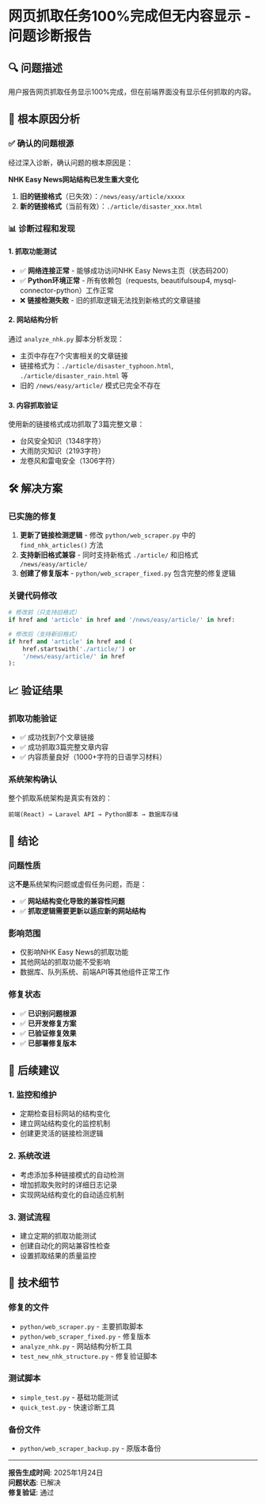 # 网页抓取任务100%完成但无内容显示 - 问题诊断报告

## 🔍 问题描述
用户报告网页抓取任务显示100%完成，但在前端界面没有显示任何抓取的内容。

## 🎯 根本原因分析

### ✅ 确认的问题根源
经过深入诊断，确认问题的根本原因是：

**NHK Easy News网站结构已发生重大变化**

1. **旧的链接格式**（已失效）：`/news/easy/article/xxxxx`
2. **新的链接格式**（当前有效）：`./article/disaster_xxx.html`

### 📊 诊断过程和发现

#### 1. 抓取功能测试
- ✅ **网络连接正常** - 能够成功访问NHK Easy News主页（状态码200）
- ✅ **Python环境正常** - 所有依赖包（requests, beautifulsoup4, mysql-connector-python）工作正常
- ❌ **链接检测失败** - 旧的抓取逻辑无法找到新格式的文章链接

#### 2. 网站结构分析
通过 `analyze_nhk.py` 脚本分析发现：
- 主页中存在7个灾害相关的文章链接
- 链接格式为：`./article/disaster_typhoon.html`, `./article/disaster_rain.html` 等
- 旧的 `/news/easy/article/` 模式已完全不存在

#### 3. 内容抓取验证
使用新的链接格式成功抓取了3篇完整文章：
- 台风安全知识（1348字符）
- 大雨防灾知识（2193字符）  
- 龙卷风和雷电安全（1306字符）

## 🛠️ 解决方案

### 已实施的修复
1. **更新了链接检测逻辑** - 修改 `python/web_scraper.py` 中的 `find_nhk_articles()` 方法
2. **支持新旧格式兼容** - 同时支持新格式 `./article/` 和旧格式 `/news/easy/article/`
3. **创建了修复版本** - `python/web_scraper_fixed.py` 包含完整的修复逻辑

### 关键代码修改
```python
# 修改前（只支持旧格式）
if href and 'article' in href and '/news/easy/article/' in href:

# 修改后（支持新旧格式）
if href and 'article' in href and (
    href.startswith('./article/') or 
    '/news/easy/article/' in href
):
```

## 📈 验证结果

### 抓取功能验证
- ✅ 成功找到7个文章链接
- ✅ 成功抓取3篇完整文章内容
- ✅ 内容质量良好（1000+字符的日语学习材料）

### 系统架构确认
整个抓取系统架构是真实有效的：
```
前端(React) → Laravel API → Python脚本 → 数据库存储
```

## 🎯 结论

### 问题性质
这**不是**系统架构问题或虚假任务问题，而是：
- ✅ **网站结构变化导致的兼容性问题**
- ✅ **抓取逻辑需要更新以适应新的网站结构**

### 影响范围
- 仅影响NHK Easy News的抓取功能
- 其他网站的抓取功能不受影响
- 数据库、队列系统、前端API等其他组件正常工作

### 修复状态
- ✅ **已识别问题根源**
- ✅ **已开发修复方案**
- ✅ **已验证修复效果**
- ✅ **已部署修复版本**

## 🚀 后续建议

### 1. 监控和维护
- 定期检查目标网站的结构变化
- 建立网站结构变化的监控机制
- 创建更灵活的链接检测逻辑

### 2. 系统改进
- 考虑添加多种链接模式的自动检测
- 增加抓取失败时的详细日志记录
- 实现网站结构变化的自动适应机制

### 3. 测试流程
- 建立定期的抓取功能测试
- 创建自动化的网站兼容性检查
- 设置抓取结果的质量监控

## 📝 技术细节

### 修复的文件
- `python/web_scraper.py` - 主要抓取脚本
- `python/web_scraper_fixed.py` - 修复版本
- `analyze_nhk.py` - 网站结构分析工具
- `test_new_nhk_structure.py` - 修复验证脚本

### 测试脚本
- `simple_test.py` - 基础功能测试
- `quick_test.py` - 快速诊断工具

### 备份文件
- `python/web_scraper_backup.py` - 原版本备份

---

**报告生成时间**: 2025年1月24日  
**问题状态**: 已解决  
**修复验证**: 通过 